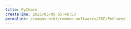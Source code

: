 ```yaml
---
title: PyCharm
createTime: 2025/03/05 05:49:53
permalink: /campus-wiki/common-softwares/IDE/PyCharm/
---
```

